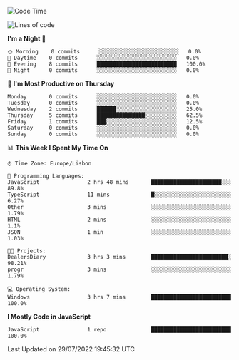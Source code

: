 <!--START_SECTION:waka-->
![Code Time](http://img.shields.io/badge/Code%20Time-3%20hrs%2053%20mins-blue)

![Lines of code](https://img.shields.io/badge/From%20Hello%20World%20I%27ve%20Written-30%20Thousand%20lines%20of%20code-blue)

**I'm a Night 🦉** 

```text
🌞 Morning    0 commits      ░░░░░░░░░░░░░░░░░░░░░░░░░   0.0% 
🌆 Daytime    0 commits      ░░░░░░░░░░░░░░░░░░░░░░░░░   0.0% 
🌃 Evening    8 commits      █████████████████████████   100.0% 
🌙 Night      0 commits      ░░░░░░░░░░░░░░░░░░░░░░░░░   0.0%

```
📅 **I'm Most Productive on Thursday** 

```text
Monday       0 commits      ░░░░░░░░░░░░░░░░░░░░░░░░░   0.0% 
Tuesday      0 commits      ░░░░░░░░░░░░░░░░░░░░░░░░░   0.0% 
Wednesday    2 commits      ██████░░░░░░░░░░░░░░░░░░░   25.0% 
Thursday     5 commits      ███████████████░░░░░░░░░░   62.5% 
Friday       1 commits      ███░░░░░░░░░░░░░░░░░░░░░░   12.5% 
Saturday     0 commits      ░░░░░░░░░░░░░░░░░░░░░░░░░   0.0% 
Sunday       0 commits      ░░░░░░░░░░░░░░░░░░░░░░░░░   0.0%

```


📊 **This Week I Spent My Time On** 

```text
⌚︎ Time Zone: Europe/Lisbon

💬 Programming Languages: 
JavaScript               2 hrs 48 mins       ██████████████████████░░░   89.8% 
TypeScript               11 mins             █░░░░░░░░░░░░░░░░░░░░░░░░   6.27% 
Other                    3 mins              ░░░░░░░░░░░░░░░░░░░░░░░░░   1.79% 
HTML                     2 mins              ░░░░░░░░░░░░░░░░░░░░░░░░░   1.1% 
JSON                     1 min               ░░░░░░░░░░░░░░░░░░░░░░░░░   1.03%

🐱‍💻 Projects: 
DealersDiary             3 hrs 3 mins        ████████████████████████░   98.21% 
progr                    3 mins              ░░░░░░░░░░░░░░░░░░░░░░░░░   1.79%

💻 Operating System: 
Windows                  3 hrs 7 mins        █████████████████████████   100.0%

```

**I Mostly Code in JavaScript** 

```text
JavaScript               1 repo              █████████████████████████   100.0%

```



 Last Updated on 29/07/2022 19:45:32 UTC
<!--END_SECTION:waka-->
